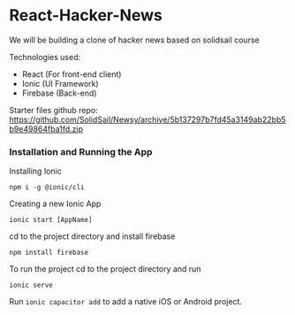 # React-Hacker-News
We will be building a clone of hacker news based on solidsail course

Technologies used:
- React (For front-end client)
- Ionic (UI Framework)
- Firebase (Back-end)

Starter files github repo: https://github.com/SolidSail/Newsy/archive/5b137297b7fd45a3149ab22bb5b9e49864fba1fd.zip

### Installation and Running the App

Installing Ionic
```
npm i -g @ionic/cli
```

Creating a new Ionic App
```
ionic start [AppName]
```

cd to the project directory and install firebase
```
npm install firebase
```

To run the project cd to the project directory and run
```
ionic serve
```

Run `ionic capacitor add` to add a native iOS or Android project.

